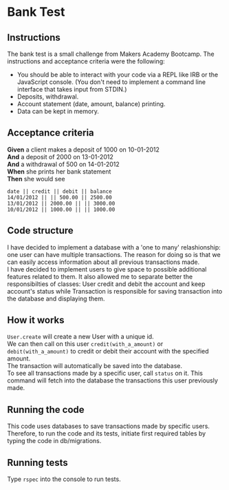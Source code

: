 # Bank Test

## Instructions

The bank test is a small challenge from Makers Academy Bootcamp. The instructions and acceptance criteria were the following:

* You should be able to interact with your code via a REPL like IRB or the JavaScript console. (You don't need to implement a command line interface that takes input from STDIN.)
* Deposits, withdrawal.
* Account statement (date, amount, balance) printing.
* Data can be kept in memory.

## Acceptance criteria

**Given** a client makes a deposit of 1000 on 10-01-2012  
**And** a deposit of 2000 on 13-01-2012  
**And** a withdrawal of 500 on 14-01-2012  
**When** she prints her bank statement  
**Then** she would see

```
date || credit || debit || balance
14/01/2012 || || 500.00 || 2500.00
13/01/2012 || 2000.00 || || 3000.00
10/01/2012 || 1000.00 || || 1000.00
```

## Code structure

I have decided to implement a database with a 'one to many' relashionship: one user can have multiple transactions. The reason for doing so is that we can easily access information about all previous transactions made.  
I have decided to implement users to give space to possible additional features related to them. It also allowed me to separate better the responsibilties of classes: User credit and debit the account and keep account's status while Transaction is responsible for saving transaction into the database and displaying them.

## How it works

`User.create` will create a new User with a unique id.  
We can then call on this user `credit(with_a_amount)` or `debit(with_a_amount)` to credit or debit their account with the specified amount.  
The transaction will automatically be saved into the database.  
To see all transactions made by a specific user, call `status` on it. This command will fetch into the database the transactions this user previously made.  

## Running the code

This code uses databases to save transactions made by specific users.  
Therefore, to run the code and its tests, initiate first required tables by typing the code in db/migrations.  

## Running tests

Type `rspec` into the console to run tests.
